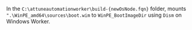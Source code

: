 In the `C:\attuneautomationworker\build-{newOsNode.fqn}` folder, mounts `".\WinPE_amd64\sources\boot.wim` to `WinPE_BootImageDir` using `Dism` on Windows Worker.